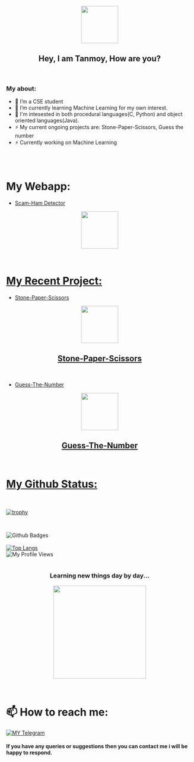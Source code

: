 <p align="center">
   <a href="https://github.com/tanmoydass">
    <img src="https://c.tenor.com/I5iY9Hj8YGQAAAAi/kroppa-digital.gif" width="100"> </a>
    </p>

<h2 align="center"> Hey, I am Tanmoy, How are you?
</h1>
<br>

### My about:
- 🔭 I’m a CSE student
- 🌱 I’m currently learning Machine Learning for my own interest. 
- 🤔 I'm intesested in both procedural languages(C, Python) and object oriented languages(Java).
- ⚡ My current ongoing projects are: Stone-Paper-Scissors, Guess the number
- ⚡ Currently working on Machine Learning

<br>
<br>

# My Webapp:
- [Scam-Ham Detector](https://spam-detector-tanmoy.herokuapp.com/)
<p align="center">
   <a href="https://spam-detector-tanmoy.herokuapp.com/">
   <img src="https://c.tenor.com/XYcBe6u0j2EAAAAi/microsoft-microsoft365.gif" width="100">
</p>
<br>

# My Recent Project:
- [Stone-Paper-Scissors](https://github.com/tanmoydass/Project/blob/main/Python%20Projects/Stone-Paper-Scissors)
<p align="center">
   <a href="https://github.com/tanmoydass/Project/blob/main/Python%20Projects/Stone-Paper-Scissors">
    <img src="https://c.tenor.com/uaPoqYePwr4AAAAj/funny-jogo.gif" width="100">  
</p>

<h2 align="center"> Stone-Paper-Scissors
</h2>
<br>

- [Guess-The-Number](https://github.com/tanmoydass/Project/blob/main/Python%20Projects/Guess-The-Number)
<p align="center">
   <a href="https://github.com/tanmoydass/Project/blob/main/Python%20Projects/Guess-The-Number">
    <img src="https://c.tenor.com/bJm4u-ijtCYAAAAC/greys-anatomy-amelia-shepherd.gif" width="100">
 </p>
 
 <h2 align="center"> Guess-The-Number
 </h2>
 <br>

# My Github Status:

<br>


[![trophy](https://github-profile-trophy.vercel.app/?username=tanmoydass)](https://github.com/tanmoydass)

<br>

![Github Badges](https://github-readme-stats.vercel.app/api?username=tanmoydass&show_icons=true&theme=vision-friendly-dark)
<br>
<br>
[![Top Langs](https://github-readme-stats.vercel.app/api/top-langs/?username=tanmoydass&layout=compact)](https://github.com/tanmoydass/github-readme-stats)<br>
![My Profile Views](https://gpvc.arturio.dev/tanmoydass)
<br>
<br>

<h3 align="center"> Learning new things day by day...
</h6>

<p align="center">
   <a href="https://github.com/tanmoydass">
    <img src="https://c.tenor.com/GfSX-u7VGM4AAAAC/coding.gif" width="250"> </a>
    </p>
<br>



# 📫 How to reach me:
[![MY Telegram](https://img.shields.io/badge/telegram-1b77FF.svg?style=for-the-badge&logo=telegram)](https://t.me/tanmoy_dass) <br>


#### If you have any queries or suggestions then you can contact me i will be happy to respond. 
<br>
